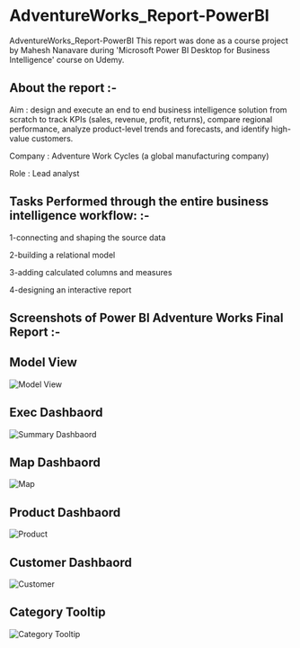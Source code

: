 # AdventureWorks_Report-PowerBI
AdventureWorks_Report-PowerBI This report was done as a course project by Mahesh Nanavare during 'Microsoft Power BI Desktop for Business Intelligence' course on Udemy.

## About the report :-
Aim : design and execute an end to end business intelligence solution from scratch to track KPIs (sales, revenue, profit, returns), compare regional performance, analyze product-level trends and forecasts, and identify high-value customers.

Company : Adventure Work Cycles (a global manufacturing company)

Role : Lead analyst

## Tasks Performed through the entire business intelligence workflow: :-

1-connecting and shaping the source data

2-building a relational model

3-adding calculated columns and measures

4-designing an interactive report

## Screenshots of Power BI Adventure Works Final Report :-

## Model View 
![Model View](https://github.com/user-attachments/assets/d9a73c0a-7a7f-4f9a-a62d-ffc4393ab5b5)


## Exec Dashbaord 
![Summary Dashbaord](https://github.com/user-attachments/assets/1bf7ebd4-2844-49c5-be68-9d0aeabc2723)


## Map Dashbaord 
![Map](https://github.com/user-attachments/assets/32b1374b-d367-4b7c-97c9-3c8e7949c342)

## Product Dashbaord 
![Product](https://github.com/user-attachments/assets/69773ab8-1c21-477e-ae2d-17042fb41da6)

## Customer Dashbaord 
![Customer](https://github.com/user-attachments/assets/cb89071b-9e38-43ab-9ec0-70eff3e4206b)

## Category Tooltip 
![Category Tooltip](https://github.com/user-attachments/assets/cf2fc83e-5c05-446e-a852-de3eaccaa66e)

